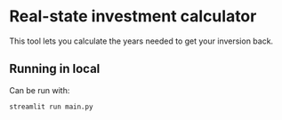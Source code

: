 # Real-state investment calculator

This tool lets you calculate the years needed to get your inversion back.

## Running in local

Can be run with:

```
streamlit run main.py
```